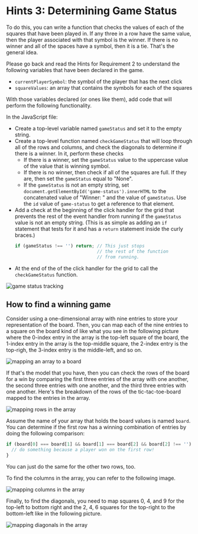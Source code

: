 # Hints 3: Determining Game Status

To do this, you can write a function that checks the values of each of the
squares that have been played in. If any three in a row have the same value,
then the player associated with that symbol is the winner. If there is no winner
and all of the spaces have a symbol, then it is a tie. That's the general idea.

Please go back and read the Hints for Requirement 2 to understand the following
variables that have been declared in the game.

* `currentPlayerSymbol`: the symbol of the player that has the next click
* `squareValues`: an array that contains the symbols for each of the squares

With those variables declared (or ones like them), add code that will perform
the following functionality.

In the JavaScript file:

* Create a top-level variable named `gameStatus` and set it to the empty string.
* Create a top-level function named `checkGameStatus` that will loop through all
  of the rows and columns, and check the diagonals to determine if there is a
  winner. In it, perform these checks
  * If there is a winner, set the `gameStatus` value to the uppercase value of
    the value that is winning symbol.
  * If there is no winner, then check if all of the squares are full. If they
    are, then set the `gameStatus` equal to "None".
  * If the `gameStatus` is not an empty string, set
    `document.getElementById('game-status').innerHTML` to the concatenated value
    of "Winner: " and the value of `gameStatus`. Use the `id` value of
    `game-status` to get a reference to that element.
* Add a check at the beginning of the click handler for the grid that prevents
  the rest of the event handler from running if the `gameStatus` value is not an
  empty string. (This is as simple as adding an `if` statement that tests for it
  and has a `return` statement inside the curly braces.)
  ```js
  if (gameStatus !== '') return; // This just stops
                                 // the rest of the function
                                 // from running.
  ```
* At the end of the of the click handler for the grid to call the
  `checkGameStatus` function.

![game status tracking](https://assets.aaonline.io/Module-DOM-API/formative-project-tic-tac-toe/requirement-3.gif)

## How to find a winning game

Consider using a one-dimensional array with nine entries to store your
representation of the board. Then, you can map each of the nine entries to a
square on the board kind of like what you see in the following picture where
the 0-index entry in the array is the top-left square of the board, the 1-index
entry in the array is the top-middle square, the 2-index entry is the top-righ,
the 3-index entry is the middle-left, and so on.

![mapping an array to a board](https://assets.aaonline.io/Module-DOM-API/formative-project-tic-tac-toe/array-to-board.png)

If that's the model that you have, then you can check the rows of the board for
a win by comparing the first three entries of the array with one another, the
second three entries with one another, and the third three entries with one
another. Here's the breakdown of the rows of the tic-tac-toe-board mapped to the
entries in the array.

![mapping rows in the array](https://assets.aaonline.io/Module-DOM-API/formative-project-tic-tac-toe/rows-in-the-array.png)

Assume the name of your array that holds the board values is named `board`. You
can determine if the first row has a winning combination of entries by doing
the following comparison:

```js
if (board[0] === board[1] && board[1] === board[2] && board[2] !== '') {
  // do something because a player won on the first row!
}
```

You can just do the same for the other two rows, too.

To find the columns in the array, you can refer to the following image.

![mapping columns in the array](https://assets.aaonline.io/Module-DOM-API/formative-project-tic-tac-toe/columns-in-the-array.png)

Finally, to find the diagonals, you need to map squares 0, 4, and 9 for the
top-left to bottom right and the 2, 4, 6 squares for the top-right to the
bottom-left like in the following picture.

![mapping diagonals in the array](https://assets.aaonline.io/Module-DOM-API/formative-project-tic-tac-toe/diagonals-in-the-array.png)
